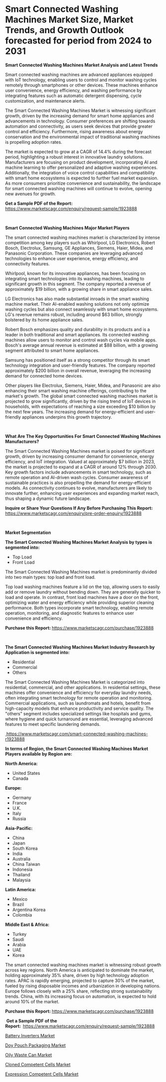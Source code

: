 <p><h1>Smart Connected Washing Machines Market Size, Market Trends, and Growth Outlook forecasted for period from 2024 to 2031</h1></p><p><strong>Smart Connected Washing Machines Market Analysis and Latest Trends</strong></p>
<p><p>Smart connected washing machines are advanced appliances equipped with IoT technology, enabling users to control and monitor washing cycles remotely through smartphones or other devices. These machines enhance user convenience, energy efficiency, and washing performance by integrating features such as automatic detergent dispensing, cycle customization, and maintenance alerts.</p><p>The Smart Connected Washing Machines Market is witnessing significant growth, driven by the increasing demand for smart home appliances and advancements in technology. Consumer preferences are shifting towards automation and connectivity, as users seek devices that provide greater control and efficiency. Furthermore, rising awareness about energy conservation and the environmental impact of traditional washing machines is propelling adoption rates.</p><p>The market is expected to grow at a CAGR of 14.4% during the forecast period, highlighting a robust interest in innovative laundry solutions. Manufacturers are focusing on product development, incorporating AI and machine learning to offer personalized and adaptive washing experiences. Additionally, the integration of voice control capabilities and compatibility with smart home ecosystems is expected to further fuel market expansion. As more consumers prioritize convenience and sustainability, the landscape for smart connected washing machines will continue to evolve, opening new avenues for growth.</p></p>
<p><strong>Get a Sample PDF of the Report:&nbsp;</strong> <a href="https://www.marketscagr.com/enquiry/request-sample/1923888?utm_campaign=1422&utm_medium=2&utm_source=Github&utm_content=ia&utm_term=24102024&utm_id=smart-connected-washing-machines">https://www.marketscagr.com/enquiry/request-sample/1923888</a></p>
<p>&nbsp;</p>
<p><strong>Smart Connected Washing Machines Major Market Players</strong></p>
<p><p>The smart connected washing machines market is characterized by intense competition among key players such as Whirlpool, LG Electronics, Robert Bosch, Electrolux, Samsung, GE Appliances, Siemens, Haier, Midea, and Panasonic Corporation. These companies are leveraging advanced technologies to enhance user experience, energy efficiency, and connectivity features.</p><p>Whirlpool, known for its innovative appliances, has been focusing on integrating smart technologies into its washing machines, leading to significant growth in this segment. The company reported a revenue of approximately $19 billion, with a growing share in smart appliance sales.</p><p>LG Electronics has also made substantial inroads in the smart washing machine market. Their AI-enabled washing solutions not only optimize washing cycles but also connect seamlessly with smart home ecosystems. LG's revenue remains robust, including around $63 billion, strongly bolstered by its home appliance sales.</p><p>Robert Bosch emphasizes quality and durability in its products and is a leader in both traditional and smart appliances. Its connected washing machines allow users to monitor and control wash cycles via mobile apps. Bosch's average annual revenue is estimated at $88 billion, with a growing segment attributed to smart home appliances.</p><p>Samsung has positioned itself as a strong competitor through its smart technology integration and user-friendly features. The company reported approximately $200 billion in overall revenue, leveraging the increasing demand for connected home devices.</p><p>Other players like Electrolux, Siemens, Haier, Midea, and Panasonic are also enhancing their smart washing machine offerings, contributing to the market's growth. The global smart connected washing machines market is projected to grow significantly, driven by the rising trend of IoT devices in households, with expectations of reaching a size exceeding $10 billion by the next few years. The increasing demand for energy-efficient and user-friendly appliances underpins this growth trajectory.</p></p>
<p>&nbsp;</p>
<p><strong>What Are The Key Opportunities For Smart Connected Washing Machines Manufacturers?</strong></p>
<p><p>The Smart Connected Washing Machines market is poised for significant growth, driven by increasing consumer demand for convenience, energy efficiency, and IoT integration. Valued at approximately $7 billion in 2023, the market is projected to expand at a CAGR of around 12% through 2030. Key growth factors include advancements in smart technology, such as remote operation and AI-driven wash cycles. Consumer awareness of sustainable practices is also propelling the demand for energy-efficient models. As connectivity continues to evolve, manufacturers are likely to innovate further, enhancing user experiences and expanding market reach, thus shaping a dynamic future landscape.</p></p>
<p><strong>Inquire or Share Your Questions If Any Before Purchasing This Report:</strong> <a href="https://www.marketscagr.com/enquiry/pre-order-enquiry/1923888?utm_campaign=1422&utm_medium=2&utm_source=Github&utm_content=ia&utm_term=24102024&utm_id=smart-connected-washing-machines">https://www.marketscagr.com/enquiry/pre-order-enquiry/1923888</a></p>
<p>&nbsp;</p>
<p><strong>Market Segmentation</strong></p>
<p><strong>The Smart Connected Washing Machines Market Analysis by types is segmented into:</strong></p>
<p><ul><li>Top Load</li><li>Front Load</li></ul></p>
<p><p>The Smart Connected Washing Machines market is predominantly divided into two main types: top load and front load. </p><p>Top load washing machines feature a lid on the top, allowing users to easily add or remove laundry without bending down. They are generally quicker to load and operate. In contrast, front load machines have a door on the front, optimizing water and energy efficiency while providing superior cleaning performance. Both types incorporate smart technology, enabling remote operation, monitoring, and diagnostic features to enhance user convenience and efficiency.</p></p>
<p><strong>Purchase this Report:&nbsp;</strong><a href="https://www.marketscagr.com/purchase/1923888?utm_campaign=1422&utm_medium=2&utm_source=Github&utm_content=ia&utm_term=24102024&utm_id=smart-connected-washing-machines">https://www.marketscagr.com/purchase/1923888</a></p>
<p>&nbsp;</p>
<p><strong>The Smart Connected Washing Machines Market Industry Research by Application is segmented into:</strong></p>
<p><ul><li>Residential</li><li>Commercial</li><li>Others</li></ul></p>
<p><p>The Smart Connected Washing Machines Market is categorized into residential, commercial, and other applications. In residential settings, these machines offer convenience and efficiency for everyday laundry needs, often integrating smart technology for remote operation and monitoring. Commercial applications, such as laundromats and hotels, benefit from high-capacity models that enhance productivity and service quality. The "others" segment includes specialized settings like hospitals and gyms, where hygiene and quick turnaround are essential, leveraging advanced features to meet specific laundering demands.</p></p>
<p><a href="https://www.marketscagr.com/smart-connected-washing-machines-r1923888?utm_campaign=1422&utm_medium=2&utm_source=Github&utm_content=ia&utm_term=24102024&utm_id=smart-connected-washing-machines">&nbsp;https://www.marketscagr.com/smart-connected-washing-machines-r1923888</a></p>
<p><strong>In terms of Region, the Smart Connected Washing Machines Market Players available by Region are:</strong></p>
<p>
    <p> <strong> North America: </strong>
        <ul>
            <li>United States</li>
            <li>Canada</li>
        </ul>
        </p> 
    <p> <strong> Europe: </strong>
        <ul>
            <li>Germany</li>
            <li>France</li>
            <li>U.K.</li>
            <li>Italy</li>
            <li>Russia</li>
        </ul>
        </p> 
    <p> <strong> Asia-Pacific: </strong>
        <ul>
            <li>China</li>
            <li>Japan</li>
            <li>South Korea</li>
            <li>India</li>
            <li>Australia</li>
            <li>China Taiwan</li>
            <li>Indonesia</li>
            <li>Thailand</li>
            <li>Malaysia</li>
        </ul>
        </p> 
    <p> <strong> Latin America: </strong>
        <ul>
            <li>Mexico</li>
            <li>Brazil</li>
            <li>Argentina Korea</li>
            <li>Colombia</li>
        </ul>
        </p> 
    <p> <strong> Middle East & Africa: </strong>
        <ul>
            <li>Turkey</li>
            <li>Saudi</li>
            <li>Arabia</li>
            <li>UAE</li>
            <li>Korea</li>
        </ul>
    </p>
    </p>
<p><p>The smart connected washing machines market is witnessing robust growth across key regions. North America is anticipated to dominate the market, holding approximately 35% share, driven by high technology adoption rates. APAC is rapidly emerging, projected to capture 30% of the market, fueled by rising disposable incomes and urbanization in developing nations. Europe follows closely with a 25% share, reflecting strong sustainability trends. China, with its increasing focus on automation, is expected to hold around 10% of the market.</p></p>
<p><strong>Purchase this Report: </strong><a href="https://www.marketscagr.com/purchase/1923888?utm_campaign=1422&utm_medium=2&utm_source=Github&utm_content=ia&utm_term=24102024&utm_id=smart-connected-washing-machines">https://www.marketscagr.com/purchase/1923888</a></p>
<p>&nbsp;<strong>Get a Sample PDF of the Report:&nbsp;&nbsp;</strong><a href="https://www.marketscagr.com/enquiry/request-sample/1923888?utm_campaign=1422&utm_medium=2&utm_source=Github&utm_content=ia&utm_term=24102024&utm_id=smart-connected-washing-machines">https://www.marketscagr.com/enquiry/request-sample/1923888</a></p>
<p><strong></strong></p>
<p><p><a href="https://issuu.com/reportprime-2/docs/battery-inverters-market-size-2030._ecb88fb1991bc3?utm_campaign=1422&utm_medium=2&utm_source=Github&utm_content=ia&utm_term=24102024&utm_id=smart-connected-washing-machines">Battery Inverters Market</a></p><p><a href="https://www.linkedin.com/pulse/strategic-insights-global-doy-pouch-packaging-market-trends-tcrxe?utm_campaign=1422&utm_medium=2&utm_source=Github&utm_content=ia&utm_term=24102024&utm_id=smart-connected-washing-machines">Doy Pouch Packaging Market</a></p><p><a href="https://issuu.com/reportprime-2/docs/oily-waste-can-market-size-2030.ppt_7e2d22829d9f26?utm_campaign=1422&utm_medium=2&utm_source=Github&utm_content=ia&utm_term=24102024&utm_id=smart-connected-washing-machines">Oily Waste Can Market</a></p><p><a href="https://github.com/dringals/Market-Research-Report-List-6/blob/main/cloned-competent-cells-market.md?utm_campaign=1422&utm_medium=2&utm_source=Github&utm_content=ia&utm_term=24102024&utm_id=smart-connected-washing-machines">Cloned Competent Cells Market</a></p><p><a href="https://github.com/annicecos4/Market-Research-Report-List-1/blob/main/expression-competent-cells-market.md?utm_campaign=1422&utm_medium=2&utm_source=Github&utm_content=ia&utm_term=24102024&utm_id=smart-connected-washing-machines">Expression Competent Cells Market</a></p></p>